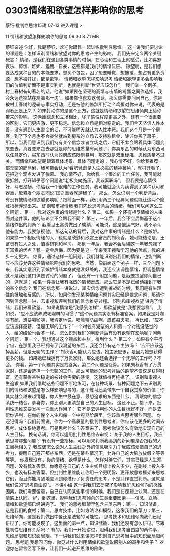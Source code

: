 # 0303情绪和欲望怎样影响你的思考


蔡钰·批判性思维15讲
07-13
进入课程 >

11 情绪和欲望怎样影响你的思考
09:30 8.71 MB

蔡钰亲述
你好，我是蔡钰，欢迎你跟我一起训练批判性思维。
这一讲我们要讨论的课题是：怎样识别情绪和欲望对你的思考产生的影响。
我们先来定义两个关键概念：
情绪，是我们在遇到各类事情的时候，在心理和生理上的感受，比如喜怒哀乐、惊慌、嫉妒、羞愧、自豪，这些都是我们的情绪反应。
欲望呢，是我们想要达成某种目的的本能要求。想买个包包，困了想要睡觉，想被爱，想占有更多资源，想不被打扰，都是欲望。
情绪和欲望怎样影响思考
情绪和欲望更多会影响我们的价值判断而不是事实判断，也就是判断“世界应该怎样”。
我们举一个例子。村上春树有句著名的话，他说“如果要在坚硬的高墙与击墙的鸡蛋之间作选择，我会永远选择站在鸡蛋那一边”。如果你也喜欢这句话，那么你需要问问自己，你是被村上春树的逻辑与事实打动，还是被他的修辞所打动？鸡蛋对你来说，代表的是弱者还是正义？
如果打动你的是这个比方，这就是情绪和欲望在思维倾向上给你带来的影响。
这俩跟信念和立场相比，除了感性程度更高之外，还有一个很重要的区别：它们更应激、更不稳定。信念和立场是相对稳定的。我们今天坚信人性本善，没有遇到人生剧变的话，不可能明天就认为人性本恶。我们这个月是一个房客，到了下个月也不会突然就站到房东的立场去支持涨租金，除非你买了房子。
所以，当我们意识到我们持有某个信念或者立场之后，它们不太会跟着具体问题变来变去。真要变来变去那就是你的思维质量有问题了，你卖东西的时候认为东西可以任意定价，买东西时认为政府应该限制暴利，那这就是双重标准，思维质量不过关。
而情绪和欲望是跟着具体场景、具体问题走的：
我心情不好，你给我推荐一部无聊的肥皂剧，我可能会认为“看肥皂剧是人生必需的精神薯片”，就打开看了，还把这个观点发进了弹幕。
我心情不好，你给我一个很难的工作任务，我可能就很抵触，打开知乎写个问题说“老板变向施压，我该离职吗”。
但我要是心情很好，斗志昂扬，你给我一个很难的工作任务，我可能就会认为我得到了某种认可和器重，赶紧发个朋友圈说“国之重器就是我了”。
那么，怎么识别一个判断背后，有没有被情绪和欲望影响呢？跟前面一样，我们用两三个经典问题就能让这两个隐藏指标浮现出来。
识别和审视情绪
我们先说思考背后的情绪。我们可以问这么三个问题：
第一，我对这件事的情绪是什么？
第二，如果一个怀有相反情绪的人来面对这件事，他的结论会不会跟我不同？
第三，一年后，我会不会后悔基于这个情绪作出的判断？
我看见王富贵做出了成绩，可能说，这是他运气好。我不承认他有能力。我要忽视他。
那这句话的背后，我对这件事的情绪是什么？是嫉妒。
如果换一个相反情绪的人，也就是欣慰和欣赏王富贵的刘秋香，她可能结论是，王富贵有过人之处，值得研究和学习。
那到一年后，我会不会后悔这一年我忽视了王富贵的优点？我一定会后悔。因为要是这一年来我正视和学习他的优点，我的进步一定更大。
你看，通过这样一组问题，我们就能识别出我们的情绪，也能判断应不应该允许这种情绪影响我们的思考。当然，像前面这个例子一样，三个问题下来，我其实意识到了嫉妒情绪本身就是没好处的，我还应该调整情绪，但调整情绪就不是我们这门课要讨论的问题了。
但还有一个附加问题，是我要提醒你问自己的，这就是：
如果一件事让我有强烈的情绪反应，那么它是不是已经动摇到了我的某个信念？
我们在信念那一讲说过，其实信念遭到挑战的时候，我们是有生理性的抵触和反感的。所以，如果你发现某种情绪问题其实已经是信念问题，那请你回到信念那一讲，去审视和评判我们的信念推导过程。
识别和审视欲望
讲完了情绪，我们来看欲望。
如果说情绪是“我感到怎样”，那欲望就是“我想要怎样”。
比如说，“应不应该养成喝咖啡的习惯？”这个问题其实没有标准答案。如果我是对咖啡有瘾、想要喝咖啡，我肯定地说，喝咖啡防癌啊，应该每天喝。
再比如，“应不应该选择高薪，但是无聊的工作？”一个对钱有渴望的人和另一个对钱没感觉的人，给的结论也会不一样。
怎么识别我们的判断背后有没有欲望在影响呢？问两个问题：
第一个，我想通过这个观点和主张，得到什么？
第二个，如果有个平行宇宙，在那里我已经拥有了我渴望的东西，我还会持有这个主张吗？
“应不应该选择高薪，但是无聊的工作？”刘秋香可能认为应该。她主张应该，是因为她想获得更多的钱。
如果她已经拥有了万贯家财，那么她还会选择一个无聊的工作吗？不会。
你看，第一个问题其实是找答案，第二个问题是验算。如果刘秋香有了万贯家财，还是会选择一个无聊的工作，那么可能她的思考背后的欲望不仅仅是获得财富，还有获得某种稳定的被社会需要的感觉。这就值得再挖掘了。
识别和审视人生追求
如果我们借助这些问题不断地练习，在各种场景、各种问题之下去识别我们的情绪和欲望是怎么样影响思考的，这个练习还会带来一个自我觉察的价值：你其实就会越来越清楚，你人生中最在意、最想追求的东西是什么。
再跟你的信念系统一结合，恭喜你，你比别人更清楚自己的人生目标。
这还不止。接下来，批判性思维又要发挥一次重大作用了： 它不是去评判你的人生目标好不好，而是去帮你评判，在你的整个人生和每一个中短期阶段里，你该重点思考哪些问题。
你还记得吗？我们前面说，作为一个高质量的批判性思考者，你应该花更多的时间去思考、成体系地思考。可是思考什么？答案来了，思考你该怎么有效地实现自己的人生目标。
换句话说，你可以运用批判性思维去审视：
关于我的人生目标，我应该思考哪些问题？
有没有一些指标，可以用来判断我遇到的新问题是否跟我的人生目标相关？
我应该怎么面对人生主线之外的信息吸引力？我应该爱惜自己的思考力，提醒自己避开那些东西，还是在某些情况下，允许自己的大脑放放假？等等等等。
你发现没有，你的情绪、欲望是什么，怎样对待它们，其实已经是人生观问题，没有标准答案。你愿意在自己的人生主线目标上投入多少，在副线上投入多少，也没有标准答案。但批判性思维能让你用一个更明智、更开放思考框架来思考它们，而且你能清醒地意识到你进行了负责任的思考，不是只作直觉判断。这就是我们说的“思考自由度”。
本讲小结
这一讲我们去研究了影响我们思维倾向的感性因素。我们需要留意，自己在认同某些事情的时候，我们是在逻辑上认同，还是在情感上认同。
好，到这里，影响我们思考倾向的三类重要因素——信念、立场、情绪和欲望都已经讲完了。
我们的思考框架里包含三类东西：第一，知识储备，这是我们的食材；第二，思考技术，比如方法论和模型，这像我们的菜刀；第三，思维倾向，这是我们做出中餐还是法餐的可能性。
思考技术和思维倾向我们已经讲过了。你可能发现了，这里面的第一点，知识储备，我们还没有怎么讲过。它跟批判性思维有关系吗？
有的。我们一开始讲过，阻碍我们思考自由度的两件事，思维局限和知识面局限。下一讲我们就来讲怎样识别自己思考当中的知识面局限问题。
思考题
我想问问你，你见过什么利用情绪和欲望说服别人的高手和例子？
欢迎你在留言区写下来，让我们一起避开思维的陷阱。